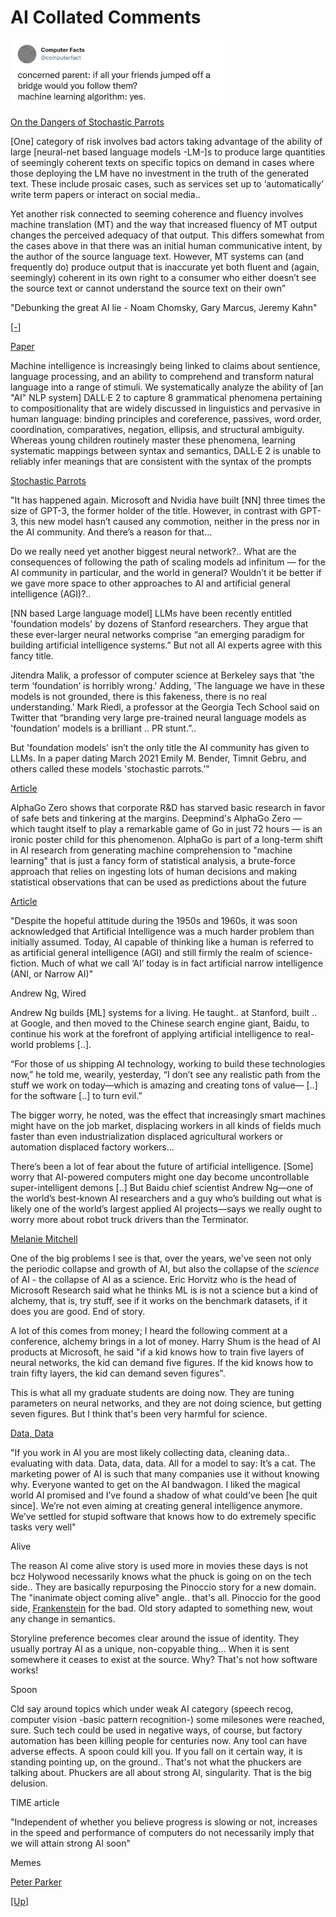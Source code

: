 # AI Collated Comments

<img width="340" src="mljump.png"/>

[On the Dangers of Stochastic Parrots](https://dl.acm.org/doi/pdf/10.1145/3442188.3445922)

[One] category of risk involves bad actors taking advantage of the
ability of large [neural-net based language models -LM-]s to produce
large quantities of seemingly coherent texts on specific topics on
demand in cases where those deploying the LM have no investment in the
truth of the generated text. These include prosaic cases, such as
services set up to ‘automatically’ write term papers or interact on
social media..

Yet another risk connected to seeming coherence and fluency involves
machine translation (MT) and the way that increased fluency of MT
output changes the perceived adequacy of that output. This differs
somewhat from the cases above in that there was an initial human
communicative intent, by the author of the source language
text. However, MT systems can (and frequently do) produce output that
is inaccurate yet both fluent and (again, seemingly) coherent in its
own right to a consumer who either doesn’t see the source text or
cannot understand the source text on their own”

"Debunking the great AI lie - Noam Chomsky, Gary Marcus, Jeremy Kahn"

[[-]](https://youtu.be/PBdZi_JtV4c?t=169)

[Paper](https://arxiv.org/abs/2210.12889)

Machine intelligence is increasingly being linked to claims about
sentience, language processing, and an ability to comprehend and
transform natural language into a range of stimuli. We systematically
analyze the ability of [an "AI" NLP system] DALL·E 2 to capture 8
grammatical phenomena pertaining to compositionality that are widely
discussed in linguistics and pervasive in human language: binding
principles and coreference, passives, word order, coordination,
comparatives, negation, ellipsis, and structural ambiguity. Whereas
young children routinely master these phenomena, learning systematic
mappings between syntax and semantics, DALL·E 2 is unable to reliably
infer meanings that are consistent with the syntax of the prompts

<a name='parrot'/>

[Stochastic Parrots](https://towardsdatascience.com/yet-another-largest-neural-network-but-why-f48d231972a9)

"It has happened again. Microsoft and Nvidia have built [NN] three
times the size of GPT-3, the former holder of the title. However, in
contrast with GPT-3, this new model hasn’t caused any commotion,
neither in the press nor in the AI community. And there’s a reason for
that...

Do we really need yet another biggest neural network?.. What are the
consequences of following the path of scaling models ad infinitum —
for the AI community in particular, and the world in general? Wouldn’t
it be better if we gave more space to other approaches to AI and
artificial general intelligence (AGI)?..

[NN based Large language model] LLMs have been recently entitled
'foundation models' by dozens of Stanford researchers. They argue that
these ever-larger neural networks comprise “an emerging paradigm for
building artificial intelligence systems.” But not all AI experts
agree with this fancy title.

Jitendra Malik, a professor of computer science at Berkeley says that
'the term ‘foundation’ is horribly wrong.' Adding, 'The language we
have in these models is not grounded, there is this fakeness, there is
no real understanding.' Mark Riedl, a professor at the Georgia Tech
School said on Twitter that “branding very large pre-trained neural
language models as 'foundation' models is a brilliant .. PR stunt.”..

But 'foundation models' isn’t the only title the AI community has
given to LLMs. In a paper dating March 2021 Emily M. Bender, Timnit
Gebru, and others called these models 'stochastic parrots.'"

[Article](https://boingboing.net/2017/11/24/brute-force-vs-comprehension.html)

AlphaGo Zero shows that corporate R&D has starved basic research in
favor of safe bets and tinkering at the margins. Deepmind's AlphaGo
Zero — which taught itself to play a remarkable game of Go in just 72
hours — is an ironic poster child for this phenomenon. AlphaGo is part
of a long-term shift in AI research from generating machine
comprehension to "machine learning" that is just a fancy form of
statistical analysis, a brute-force approach that relies on ingesting
lots of human decisions and making statistical observations that can
be used as predictions about the future

[Article](https://hackaday.com/2021/08/02/github-copilot-and-the-unfulfilled-promises-of-an-artificial-intelligence-future/)

"Despite the hopeful attitude during the 1950s and 1960s, it was soon
acknowledged that Artificial Intelligence was a much harder problem
than initially assumed. Today, AI capable of thinking like a human is
referred to as artificial general intelligence (AGI) and still firmly
the realm of science-fiction. Much of what we call ‘AI’ today is in
fact artificial narrow intelligence (ANI, or Narrow AI)"

Andrew Ng, Wired

Andrew Ng builds [ML] systems for a living. He taught.. at Stanford,
built .. at Google, and then moved to the Chinese search engine giant,
Baidu, to continue his work at the forefront of applying artificial
intelligence to real-world problems [..].

“For those of us shipping AI technology, working to build these 
technologies now,” he told me, wearily, yesterday, “I don’t see any 
realistic path from the stuff we work on today—which is amazing and 
creating tons of value— [..] for the software [..] to turn evil.”

The bigger worry, he noted, was the effect that increasingly smart 
machines might have on the job market, displacing workers in all kinds 
of fields much faster than even industrialization displaced agricultural
workers or automation displaced factory workers...

There’s been a lot of fear about the future of artificial
intelligence. [Some] worry that AI-powered computers might one day
become uncontrollable super-intelligent demons [..] But Baidu chief
scientist Andrew Ng—one of the world’s best-known AI researchers and a
guy who’s building out what is likely one of the world’s largest
applied AI projects—says we really ought to worry more about robot
truck drivers than the Terminator.

<a name='mitchell'/>

[Melanie Mitchell](https://www.youtube.com/watch?v=4QBvSVYotVc&feature=youtu.be&t=1897)

One of the big problems I see is that, over the years, we've seen not only
the periodic collapse and growth of AI, but also the collapse of the *science*
of AI - the collapse of AI as a science. Eric Horvitz who is the head of
Microsoft Research said what he thinks ML is is not a science but a kind of
alchemy, that is, try stuff, see if it works on the benchmark datasets, if it
does you are good. End of story.

A lot of this comes from money; I heard the following comment at a conference,
alchemy brings in a lot of money. Harry Shum is the head of AI products at
Microsoft, he said "if a kid knows how to train five layers of neural networks,
the kid can demand five figures. If the kid knows how to train fifty layers, the
kid can demand seven figures".

This is what all my graduate students are doing now. They are tuning parameters
on neural networks, and they are not doing science, but getting seven figures. But
I think that's been very harmful for science.

[Data, Data](https://towardsdatascience.com/5-reasons-why-i-left-the-ai-industry-2c88ea183cdd)

"If you work in AI you are most likely collecting data, cleaning
data..  evaluating with data. Data, data, data. All for a model to
say: It’s a cat. The marketing power of AI is such that many companies
use it without knowing why. Everyone wanted to get on the AI
bandwagon. I liked the magical world AI promised and I’ve found a
shadow of what could’ve been [he quit since]. We’re not even aiming at
creating general intelligence anymore. We’ve settled for stupid
software that knows how to do extremely specific tasks very well"

Alive

The reason AI come alive story is used more in movies these days is
not bcz Holywood necessarily knows what the phuck is going on on the
tech side.. They are basically repurposing the Pinoccio story for a
new domain. The "inanimate object coming alive" angle.. that's
all. Pinoccio for the good side, [Frankenstein](../../2020/07/robot-frankenstein.html)
for the bad. Old story adapted to something new, wout any change in semantics.

Storyline preference becomes clear around the issue of identity. They
usually portray AI as a unique, non-copyable thing... When it is
sent somewhere it ceases to exist at the source. Why? That's not how
software works!

Spoon

Cld say around topics which under weak AI category (speech recog,
computer vision -basic pattern recognition-) some milesones were
reached, sure. Such tech could be used in negative ways, of course,
but factory automation has been killing people for centuries now. Any
tool can have adverse effects. A spoon could kill you. If you fall on
it certain way, it is standing pointing up, on the ground.. That's not
what the phuckers are talking about. Phuckers are all about strong AI,
singularity. That is the big delusion.

TIME article

"Independent of whether you believe progress is slowing or not,
increases in the speed and performance of computers do not necessarily
imply that we will attain strong AI soon"

Memes

[Peter Parker](../../mbl/2021/twimg/E4dN9xbVgA46Bz5.jpg)

[[Up]](ai.html)
